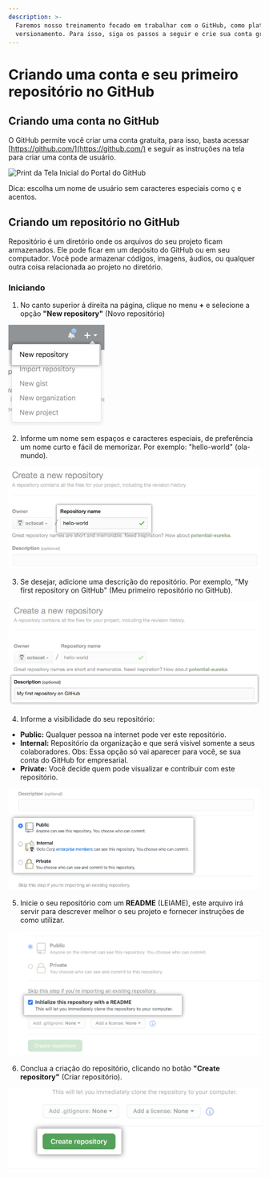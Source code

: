 ```yaml
---
description: >-
  Faremos nosso treinamento focado em trabalhar com o GitHub, como plataforma de
  versionamento. Para isso, siga os passos a seguir e crie sua conta gratuita.
---
```


# Criando uma conta e seu primeiro repositório no GitHub

## Criando uma conta no GitHub

O GitHub permite você criar uma conta gratuita, para isso, basta acessar  [https://github.com/](https://github.com/) e seguir as instruções na tela para criar uma conta de usuário.

![Print da Tela Inicial do Portal do GitHub](../.gitbook/assets/image.png)

Dica: escolha um nome de usuário sem caracteres especiais como ç e acentos.

## Criando um repositório no GitHub

Repositório é um diretório onde os arquivos do seu projeto ficam armazenados. Ele pode ficar em um depósito do GitHub ou em seu computador. Você pode armazenar códigos, imagens, áudios, ou qualquer outra coisa relacionada ao projeto no diretório.

### Iniciando

1. No canto superior á direita na página, clique no menu <strong>+</strong> e selecione a opção <strong>"New repository"</strong> (Novo repositório)

![Print do menu de criação de repositório no GitHub](../.gitbook/assets/repo-create.png)

2. Informe um nome sem espaços e caracteres especiais, de preferência um nome curto e fácil de memorizar. Por exemplo: "hello-world" (ola-mundo).

![Print da criação de um novo repositório no GitHub](../.gitbook/assets/create-repository-name.png)

3. Se desejar, adicione uma descrição do repositório. Por exemplo, "My first repository on GitHub" (Meu primeiro repositório no GitHub).

![Print informando a descrição do novo repositório no GitHub](../.gitbook/assets/create-repository-desc.png)

4. Informe a visibilidade do seu repositório:
- <strong>Public:</strong> Qualquer pessoa na internet pode ver este repositório.
- <strong>Internal:</strong> Repositório da organização e que será visivel somente a seus colaboradores. Obs: Essa opção só vai aparecer para você, se sua conta do GitHub for empresarial.
- <strong>Private:</strong> Você decide quem pode visualizar e contribuir com este repositório.

![Print indicando a visibilidade do seu repositório no GitHub](../.gitbook/assets/create-repository-public-private.png)

5. Inicie o seu repositório com um <strong>README</strong> (LEIAME), este arquivo irá servir para descrever melhor o seu projeto e fornecer instruções de como utilizar.

![Print indicando a visibilidade do seu repositório no GitHub](../.gitbook/assets/initialize-with-readme.png)

6. Conclua a criação do repositório, clicando no botão <strong>"Create repository"</strong> (Criar repositório).

![Print do botão de criação de um repositório no GitHub](../.gitbook/assets/create-repository-button.png)

### 


